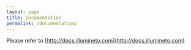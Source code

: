 ```yaml
---
layout: page
title: Documentation
permalink: /documentation/
---
```


Please refer to [http://docs.illumineto.com](http://docs.illumineto.com)
